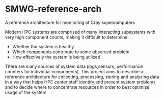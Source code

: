# SMWG-reference-arch

A reference architecture for monitoring of Cray supercomputers

Modern HPC systems are comprised of many interacting subsystems with very high
component counts, making it difficult to determine:
 - Whether the system is healthy
 - Which components contribute to some observed problem
 - How effectively the system is being utilized 

There are many sources of system data (logs,sensors, performance counters for 
individual components). This project aims to describe a reference architecture 
for collecting, processing, storing and analyzing data in a way that helps HPC
center staff identify and prevent system problems and to decide where to 
concentrate resources in order to best optimize usage of the system


